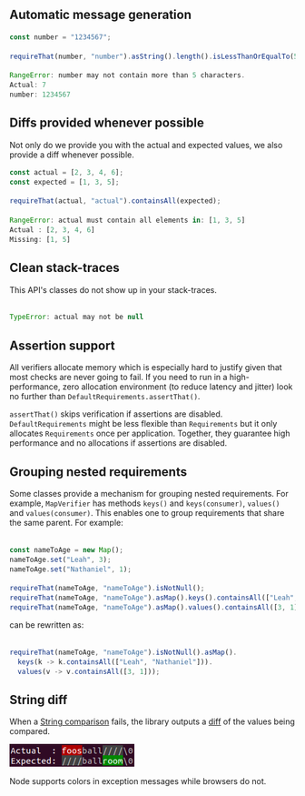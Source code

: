 ## Automatic message generation

```javascript
const number = "1234567";

requireThat(number, "number").asString().length().isLessThanOrEqualTo(5);

RangeError: number may not contain more than 5 characters.
Actual: 7
number: 1234567
```

## Diffs provided whenever possible

Not only do we provide you with the actual and expected values, we also provide a diff whenever possible.

```javascript
const actual = [2, 3, 4, 6];
const expected = [1, 3, 5];

requireThat(actual, "actual").containsAll(expected);

RangeError: actual must contain all elements in: [1, 3, 5]
Actual : [2, 3, 4, 6]
Missing: [1, 5]
```

## Clean stack-traces

This API's classes do not show up in your stack-traces.

```javascript

TypeError: actual may not be null
```

## Assertion support

All verifiers allocate memory which is especially hard to justify given that most checks are never going to fail. If you need to run in a high-performance, zero allocation environment (to reduce latency and jitter) look no further than `DefaultRequirements.assertThat()`.

`assertThat()` skips verification if assertions are disabled. `DefaultRequirements` might be less flexible than `Requirements` but it only allocates `Requirements` once per application. Together, they guarantee high performance and no allocations if assertions are disabled.

## Grouping nested requirements

Some classes provide a mechanism for grouping nested requirements. For example, `MapVerifier` has methods `keys()` and `keys(consumer)`, `values()` and `values(consumer)`. This enables one to group requirements that share the same parent. For example:

```javascript

const nameToAge = new Map();
nameToAge.set("Leah", 3);
nameToAge.set("Nathaniel", 1);

requireThat(nameToAge, "nameToAge").isNotNull();
requireThat(nameToAge, "nameToAge").asMap().keys().containsAll(["Leah", "Nathaniel"]);
requireThat(nameToAge, "nameToAge").asMap().values().containsAll([3, 1]);
```

can be rewritten as:

```javascript

requireThat(nameToAge, "nameToAge").isNotNull().asMap().
  keys(k -> k.containsAll(["Leah", "Nathaniel"])).
  values(v -> v.containsAll([3, 1]));
```

## String diff
When a [String comparison](https://cowwoc.github.io/requirements.js/1.1.1/docs/api/ObjectVerifier.html#isEqualTo) fails, the library outputs a [diff](../wiki/String%20diff) of the values being compared.

![xterm-example4.png](wiki/colored-diff-example4.png)

Node supports colors in exception messages while browsers do not.